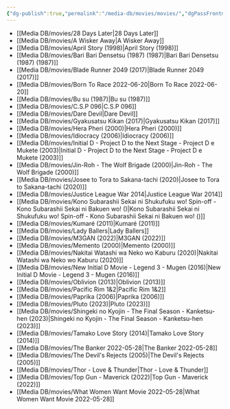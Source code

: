 ```yaml
---
{"dg-publish":true,"permalink":"/media-db/movies/movies/","dgPassFrontmatter":true,"noteIcon":"3","created":"2023-12-10T09:58:56.823+05:30","updated":"2023-12-18T18:43:31.321+05:30"}
---
```



- [[Media DB/movies/28 Days Later\|28 Days Later]]
- [[Media DB/movies/A Wisker Away\|A Wisker Away]]
- [[Media DB/movies/April Story (1998)\|April Story (1998)]]
- [[Media DB/movies/Bari Bari Densetsu (1987) (1987)\|Bari Bari Densetsu (1987) (1987)]]
- [[Media DB/movies/Blade Runner 2049 (2017)\|Blade Runner 2049 (2017)]]
- [[Media DB/movies/Born To Race 2022-06-20\|Born To Race 2022-06-20]]
- [[Media DB/movies/Bu su (1987)\|Bu su (1987)]]
- [[Media DB/movies/C.S.P 096\|C.S.P 096]]
- [[Media DB/movies/Dare Devil\|Dare Devil]]
- [[Media DB/movies/Gyakusatsu Kikan (2017)\|Gyakusatsu Kikan (2017)]]
- [[Media DB/movies/Hera Pheri (2000)\|Hera Pheri (2000)]]
- [[Media DB/movies/Idiocracy (2006)\|Idiocracy (2006)]]
- [[Media DB/movies/Initial D - Project D to the Next Stage - Project D e Mukete (2003)\|Initial D - Project D to the Next Stage - Project D e Mukete (2003)]]
- [[Media DB/movies/Jin-Roh - The Wolf Brigade (2000)\|Jin-Roh - The Wolf Brigade (2000)]]
- [[Media DB/movies/Josee to Tora to Sakana-tachi (2020)\|Josee to Tora to Sakana-tachi (2020)]]
- [[Media DB/movies/Justice League War 2014\|Justice League War 2014]]
- [[Media DB/movies/Kono Subarashii Sekai ni Shukufuku wo! Spin-off - Kono Subarashii Sekai ni Bakuen wo! ()\|Kono Subarashii Sekai ni Shukufuku wo! Spin-off - Kono Subarashii Sekai ni Bakuen wo! ()]]
- [[Media DB/movies/Kumaré (2011)\|Kumaré (2011)]]
- [[Media DB/movies/Lady Ballers\|Lady Ballers]]
- [[Media DB/movies/M3GAN (2022)\|M3GAN (2022)]]
- [[Media DB/movies/Memento (2000)\|Memento (2000)]]
- [[Media DB/movies/Nakitai Watashi wa Neko wo Kaburu (2020)\|Nakitai Watashi wa Neko wo Kaburu (2020)]]
- [[Media DB/movies/New Initial D Movie - Legend 3 - Mugen (2016)\|New Initial D Movie - Legend 3 - Mugen (2016)]]
- [[Media DB/movies/Oblivion (2013)\|Oblivion (2013)]]
- [[Media DB/movies/Pacific Rim 1&2\|Pacific Rim 1&2]]
- [[Media DB/movies/Paprika (2006)\|Paprika (2006)]]
- [[Media DB/movies/Pluto (2023)\|Pluto (2023)]]
- [[Media DB/movies/Shingeki no Kyojin - The Final Season - Kanketsu-hen (2023)\|Shingeki no Kyojin - The Final Season - Kanketsu-hen (2023)]]
- [[Media DB/movies/Tamako Love Story (2014)\|Tamako Love Story (2014)]]
- [[Media DB/movies/The Banker 2022-05-28\|The Banker 2022-05-28]]
- [[Media DB/movies/The Devil's Rejects (2005)\|The Devil's Rejects (2005)]]
- [[Media DB/movies/Thor - Love & Thunder\|Thor - Love & Thunder]]
- [[Media DB/movies/Top Gun - Maverick (2022)\|Top Gun - Maverick (2022)]]
- [[Media DB/movies/What Women Want Movie  2022-05-28\|What Women Want Movie  2022-05-28]]

